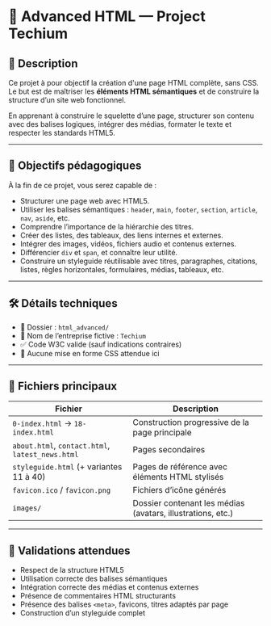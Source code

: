 # 📄 Advanced HTML — Project Techium

## 🚀 Description

Ce projet à pour objectif la création d'une page HTML complète, sans CSS. Le but est de maîtriser les **éléments HTML sémantiques** et de construire la structure d’un site web fonctionnel.

En apprenant à construire le squelette d’une page, structurer son contenu avec des balises logiques, intégrer des médias, formater le texte et respecter les standards HTML5.

---

## 🎯 Objectifs pédagogiques

À la fin de ce projet, vous serez capable de :

- Structurer une page web avec HTML5.
- Utiliser les balises sémantiques : `header`, `main`, `footer`, `section`, `article`, `nav`, `aside`, etc.
- Comprendre l’importance de la hiérarchie des titres.
- Créer des listes, des tableaux, des liens internes et externes.
- Intégrer des images, vidéos, fichiers audio et contenus externes.
- Différencier `div` et `span`, et connaître leur utilité.
- Construire un styleguide réutilisable avec titres, paragraphes, citations, listes, règles horizontales, formulaires, médias, tableaux, etc.

---

## 🛠️ Détails techniques

- 📁 Dossier : `html_advanced/`
- 📌 Nom de l’entreprise fictive : `Techium`
- ✅ Code W3C valide (sauf indications contraires)
- 🎨 Aucune mise en forme CSS attendue ici

---

## 📁 Fichiers principaux

| Fichier | Description |
|--------|-------------|
| `0-index.html` → `18-index.html` | Construction progressive de la page principale |
| `about.html`, `contact.html`, `latest_news.html` | Pages secondaires |
| `styleguide.html` (+ variantes 11 à 40) | Pages de référence avec éléments HTML stylisés |
| `favicon.ico` / `favicon.png` | Fichiers d’icône générés |
| `images/` | Dossier contenant les médias (avatars, illustrations, etc.) |

---

## 🧪 Validations attendues

- Respect de la structure HTML5
- Utilisation correcte des balises sémantiques
- Intégration correcte des médias et contenus externes
- Présence de commentaires HTML structurants
- Présence des balises `<meta>`, favicons, titres adaptés par page
- Construction d’un styleguide complet
